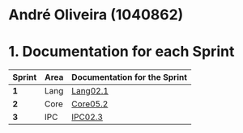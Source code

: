 **André Oliveira** (1040862)
===============================

# 1. Documentation for each Sprint


|Sprint  | Area | Documentation for the Sprint |
|--------|------|------------------------------|
| **1**  | Lang | [Lang02.1](sp1)         |
| **2**  | Core | [Core05.2](sp2)         |																				
| **3**  | IPC  | [IPC02.3](sp3)          |	

